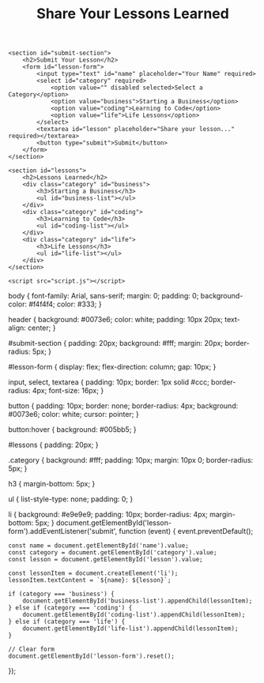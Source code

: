 <!DOCTYPE html>
<html lang="en">
<head>
    <meta charset="UTF-8">
    <meta http-equiv="X-UA-Compatible" content="IE=edge">
    <meta name="viewport" content="width=device-width, initial-scale=1.0">
    <title>Lesson Sharing Platform</title>
    <link rel="stylesheet" href="styles.css">
</head>
<body>
    <header>
        <h1>Share Your Lessons Learned</h1>
    </header>

    <section id="submit-section">
        <h2>Submit Your Lesson</h2>
        <form id="lesson-form">
            <input type="text" id="name" placeholder="Your Name" required>
            <select id="category" required>
                <option value="" disabled selected>Select a Category</option>
                <option value="business">Starting a Business</option>
                <option value="coding">Learning to Code</option>
                <option value="life">Life Lessons</option>
            </select>
            <textarea id="lesson" placeholder="Share your lesson..." required></textarea>
            <button type="submit">Submit</button>
        </form>
    </section>

    <section id="lessons">
        <h2>Lessons Learned</h2>
        <div class="category" id="business">
            <h3>Starting a Business</h3>
            <ul id="business-list"></ul>
        </div>
        <div class="category" id="coding">
            <h3>Learning to Code</h3>
            <ul id="coding-list"></ul>
        </div>
        <div class="category" id="life">
            <h3>Life Lessons</h3>
            <ul id="life-list"></ul>
        </div>
    </section>

    <script src="script.js"></script>
</body>
</html>
body {
    font-family: Arial, sans-serif;
    margin: 0;
    padding: 0;
    background-color: #f4f4f4;
    color: #333;
}

header {
    background: #0073e6;
    color: white;
    padding: 10px 20px;
    text-align: center;
}

#submit-section {
    padding: 20px;
    background: #fff;
    margin: 20px;
    border-radius: 5px;
}

#lesson-form {
    display: flex;
    flex-direction: column;
    gap: 10px;
}

input, select, textarea {
    padding: 10px;
    border: 1px solid #ccc;
    border-radius: 4px;
    font-size: 16px;
}

button {
    padding: 10px;
    border: none;
    border-radius: 4px;
    background: #0073e6;
    color: white;
    cursor: pointer;
}

button:hover {
    background: #005bb5;
}

#lessons {
    padding: 20px;
}

.category {
    background: #fff;
    padding: 10px;
    margin: 10px 0;
    border-radius: 5px;
}

h3 {
    margin-bottom: 5px;
}

ul {
    list-style-type: none;
    padding: 0;
}

li {
    background: #e9e9e9;
    padding: 10px;
    border-radius: 4px;
    margin-bottom: 5px;
}
document.getElementById('lesson-form').addEventListener('submit', function (event) {
    event.preventDefault();

    const name = document.getElementById('name').value;
    const category = document.getElementById('category').value;
    const lesson = document.getElementById('lesson').value;

    const lessonItem = document.createElement('li');
    lessonItem.textContent = `${name}: ${lesson}`;

    if (category === 'business') {
        document.getElementById('business-list').appendChild(lessonItem);
    } else if (category === 'coding') {
        document.getElementById('coding-list').appendChild(lessonItem);
    } else if (category === 'life') {
        document.getElementById('life-list').appendChild(lessonItem);
    }

    // Clear form
    document.getElementById('lesson-form').reset();
});
